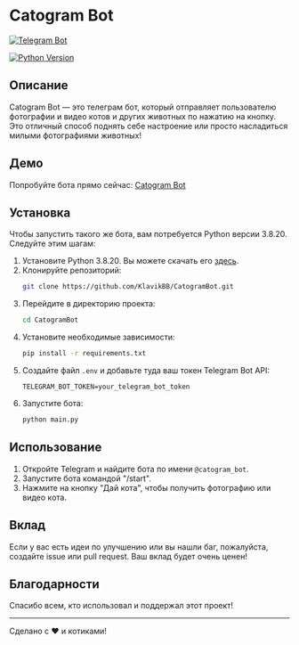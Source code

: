  # Catogram Bot

[![Telegram Bot](https://img.shields.io/badge/Telegram-2CA5E0?style=for-the-badge&logo=telegram&logoColor=white)](https://t.me/catogram_bot)

[![Python Version](https://img.shields.io/badge/python-3670A0?style=for-the-badge&logo=python&logoColor=ffdd54)](https://www.python.org/downloads/release/python-3820/)
## Описание

Catogram Bot — это телеграм бот, который отправляет пользователю фотографии и видео котов и других животных по нажатию на кнопку. Это отличный способ поднять себе настроение или просто насладиться милыми фотографиями животных!

## Демо

Попробуйте бота прямо сейчас: [Catogram Bot](https://t.me/catogram_bot)

## Установка

Чтобы запустить такого же бота, вам потребуется Python версии 3.8.20. Следуйте этим шагам:

1. Установите Python 3.8.20. Вы можете скачать его [здесь](https://www.python.org/downloads/release/python-3820/).
2. Клонируйте репозиторий:
    ```sh
    git clone https://github.com/KlavikBB/CatogramBot.git
    ```
3. Перейдите в директорию проекта:
    ```sh
    cd CatogramBot
    ```
4. Установите необходимые зависимости:
    ```sh
    pip install -r requirements.txt
    ```
5. Создайте файл `.env` и добавьте туда ваш токен Telegram Bot API:
    ```
    TELEGRAM_BOT_TOKEN=your_telegram_bot_token
    ```
6. Запустите бота:
    ```sh
    python main.py
    ```

## Использование

1. Откройте Telegram и найдите бота по имени `@catogram_bot`.
2. Запустите бота командой "/start".
3. Нажмите на кнопку "Дай кота", чтобы получить фотографию или видео кота.

## Вклад

Если у вас есть идеи по улучшению или вы нашли баг, пожалуйста, создайте issue или pull request. Ваш вклад будет очень ценен!


## Благодарности

Спасибо всем, кто использовал и поддержал этот проект!

---

Сделано с ❤️ и котиками!